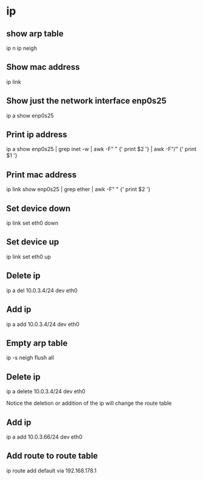 # ip

## show arp table
ip n
ip neigh

## Show mac address
ip link

## Show just the network interface enp0s25
ip a show enp0s25

## Print ip address
ip a show enp0s25 | grep inet -w | awk -F" " {' print $2 '} | awk -F"/" {' print $1 '}

## Print mac address
ip link show enp0s25 | grep ether | awk -F" " {' print $2 '}

## Set device down
ip link set eth0 down

## Set device up
ip link set eth0 up

## Delete ip
ip a del 10.0.3.4/24 dev eth0

## Add ip
ip a add 10.0.3.4/24 dev eth0

## Empty arp table
ip -s neigh flush all

## Delete ip
ip a delete 10.0.3.4/24 dev eth0

Notice the deletion or addition of the ip will change the route table

## Add ip
ip a add 10.0.3.66/24 dev eth0 

## Add route to route table
ip route add default via 192.168.178.1 
